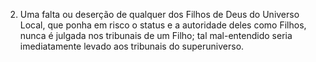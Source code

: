 ﻿2. Uma falta ou deserção de qualquer dos Filhos de Deus do Universo Local, que ponha em risco o status e a autoridade deles como Filhos, nunca é julgada nos tribunais de um Filho; tal mal-entendido seria imediatamente levado aos tribunais do superuniverso.